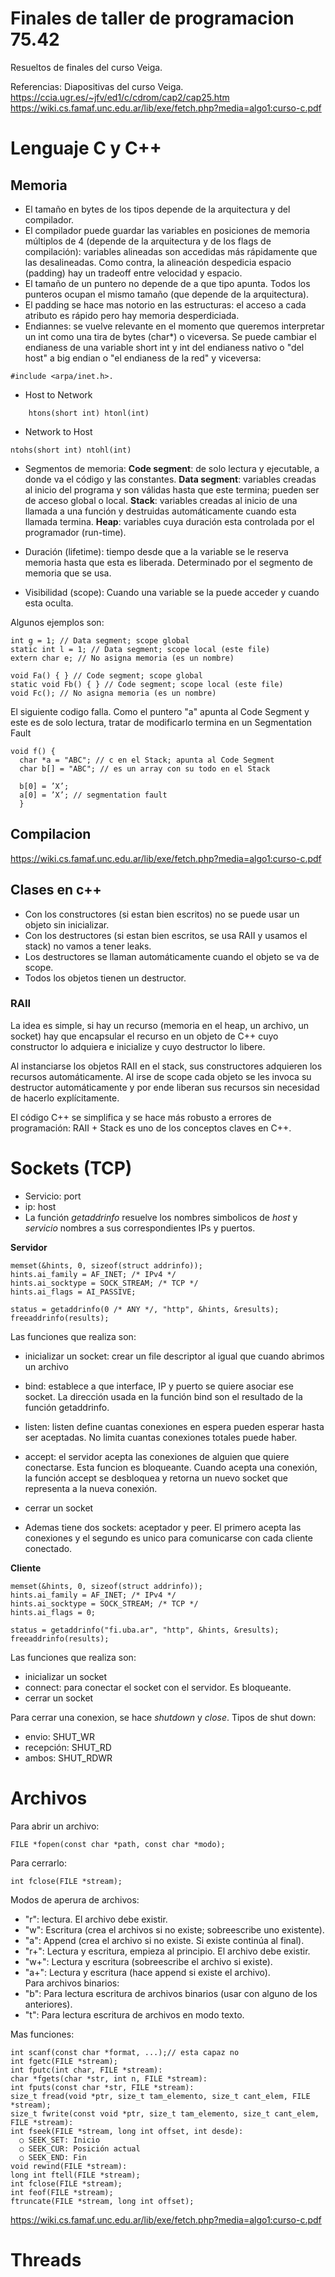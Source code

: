 # Finales de taller de programacion 75.42
Resueltos de finales del curso Veiga.

Referencias:
Diapositivas del curso Veiga.
https://ccia.ugr.es/~jfv/ed1/c/cdrom/cap2/cap25.htm
https://wiki.cs.famaf.unc.edu.ar/lib/exe/fetch.php?media=algo1:curso-c.pdf



# Lenguaje C y C++

## Memoria

* El tamaño en bytes de los tipos depende de la arquitectura y del compilador.
* El compilador puede guardar las variables en posiciones de memoria múltiplos de 4 (depende de la arquitectura y de los flags de compilación): variables alineadas son accedidas más rápidamente que las desalineadas. Como contra, la alineación despedicia espacio (padding) hay un tradeoff entre velocidad y espacio.
* El tamaño de un puntero no depende de a que tipo apunta. Todos los punteros ocupan el mismo tamaño (que depende de la arquitectura).
* El padding se hace mas notorio en las estructuras: el acceso a cada atributo es rápido pero hay memoria desperdiciada.
* Endiannes: se vuelve relevante en el momento que queremos interpretar un int como una tira de bytes (char*) o viceversa. Se puede cambiar el endianess de una variable short int y int del endianess nativo o "del host" a big endian o "el endianess de la red" y viceversa:
```
#include <arpa/inet.h>.
```

  - Host to Network
```
    htons(short int) htonl(int)
```
  - Network to Host
  ```
  ntohs(short int) ntohl(int)
  ```

* Segmentos de memoria:
**Code segment**: de solo lectura y ejecutable, a donde va el código y las constantes.
**Data segment**: variables creadas al inicio del programa y son válidas hasta que este termina; pueden ser de acceso global o local.
**Stack**: variables creadas al inicio de una llamada a una función y destruidas automáticamente cuando esta
llamada termina.
**Heap**: variables cuya duración esta controlada por el programador (run-time).

* Duración (lifetime): tiempo desde que a la variable se le reserva memoria hasta que esta es liberada. Determinado por el segmento de memoria que se usa.
* Visibilidad (scope): Cuando una variable se la puede acceder y cuando esta oculta.  

Algunos ejemplos son:
```
int g = 1; // Data segment; scope global
static int l = 1; // Data segment; scope local (este file)
extern char e; // No asigna memoria (es un nombre)
```

```
void Fa() { } // Code segment; scope global
static void Fb() { } // Code segment; scope local (este file)
void Fc(); // No asigna memoria (es un nombre)
```

El siguiente codigo falla. Como el puntero "a" apunta al Code Segment y este es de solo lectura, tratar de modificarlo termina en un Segmentation Fault

```
void f() {
  char *a = "ABC"; // c en el Stack; apunta al Code Segment
  char b[] = "ABC"; // es un array con su todo en el Stack

  b[0] = ’X’;
  a[0] = ’X’; // segmentation fault
  }
```
## Compilacion

https://wiki.cs.famaf.unc.edu.ar/lib/exe/fetch.php?media=algo1:curso-c.pdf

## Clases en c++

* Con los constructores (si estan bien escritos) no se puede usar un objeto sin inicializar.
* Con los destructores (si estan bien escritos, se usa RAII y usamos el stack) no vamos a tener leaks.
* Los destructores se llaman automáticamente cuando el objeto se va de scope.
* Todos los objetos tienen un destructor.

### RAII

La idea es simple, si hay un recurso (memoria en el heap, un archivo, un socket) hay que encapsular el recurso en un objeto de C++ cuyo constructor lo adquiera e inicialize y cuyo destructor lo libere.    

Al instanciarse los objetos RAII en el stack, sus constructores adquieren los recursos automáticamente. Al irse de scope cada objeto se les invoca su destructor automáticamente y por ende  liberan sus recursos sin necesidad de hacerlo explícitamente.    

El código C++ se simplifica y se hace más robusto a errores de programación: RAII + Stack es uno de los conceptos claves en C++.

# Sockets (TCP)
* Servicio: port
* ip: host
* La función *getaddrinfo* resuelve los nombres simbolicos de *host* y *servicio* nombres a sus correspondientes IPs y puertos.

**Servidor**
```
memset(&hints, 0, sizeof(struct addrinfo));
hints.ai_family = AF_INET; /* IPv4 */
hints.ai_socktype = SOCK_STREAM; /* TCP */
hints.ai_flags = AI_PASSIVE;

status = getaddrinfo(0 /* ANY */, "http", &hints, &results);
freeaddrinfo(results);
```
Las funciones que realiza son:
* inicializar un socket: crear un file descriptor al igual que cuando abrimos un archivo
* bind: establece a que interface, IP y puerto se quiere asociar ese socket. La dirección usada en la función bind son el resultado de la función getaddrinfo.
* listen: listen define cuantas conexiones en espera pueden esperar hasta ser aceptadas. No limita cuantas conexiones totales puede haber.
* accept: el servidor acepta las conexiones de alguien que quiere conectarse. Esta funcion es bloqueante. Cuando acepta una conexión, la función accept se desbloquea y retorna un nuevo socket que representa a la
nueva conexión.
* cerrar un socket

* Ademas tiene dos sockets: aceptador y peer. El primero acepta las conexiones y el segundo es unico para comunicarse con cada cliente conectado.

**Cliente**

```
memset(&hints, 0, sizeof(struct addrinfo));
hints.ai_family = AF_INET; /* IPv4 */
hints.ai_socktype = SOCK_STREAM; /* TCP */
hints.ai_flags = 0;

status = getaddrinfo("fi.uba.ar", "http", &hints, &results);
freeaddrinfo(results);
```
Las funciones que realiza son:
* inicializar un socket
* connect: para conectar el socket con el servidor. Es bloqueante.
* cerrar un socket

Para cerrar una conexion, se hace *shutdown* y *close*. Tipos de shut down:
  - envio: SHUT_WR
  - recepción: SHUT_RD
  - ambos: SHUT_RDWR

# Archivos

Para abrir un archivo:
```
FILE *fopen(const char *path, const char *modo);
```
Para cerrarlo:
```
int fclose(FILE *stream);
```
Modos de aperura de archivos:
* "r": lectura. El archivo debe existir.
* "w": Escritura (crea el archivos si no existe; sobreescribe uno existente).
* "a": Append (crea el archivo si no existe. Si existe continúa al final).
* "r+": Lectura y escritura, empieza al principio. El archivo debe existir.
* "w+": Lectura y escritura (sobreescribe el archivo si existe).
* "a+": Lectura y escritura (hace append si existe el archivo).  
Para archivos binarios:
* "b": Para lectura escritura de archivos binarios (usar con alguno de los anteriores).
* "t": Para lectura escritura de archivos en modo texto.

Mas funciones:
```
int scanf(const char *format, ...);// esta capaz no
int fgetc(FILE *stream);
int fputc(int char, FILE *stream):
char *fgets(char *str, int n, FILE *stream):
int fputs(const char *str, FILE *stream):
size_t fread(void *ptr, size_t tam_elemento, size_t cant_elem, FILE *stream);
size_t fwrite(const void *ptr, size_t tam_elemento, size_t cant_elem, FILE *stream):
int fseek(FILE *stream, long int offset, int desde):
  ○ SEEK_SET: Inicio
  ○ SEEK_CUR: Posición actual
  ○ SEEK_END: Fin
void rewind(FILE *stream):
long int ftell(FILE *stream);
int fclose(FILE *stream);
int feof(FILE *stream);
ftruncate(FILE *stream, long int offset);
```
https://wiki.cs.famaf.unc.edu.ar/lib/exe/fetch.php?media=algo1:curso-c.pdf

# Threads
